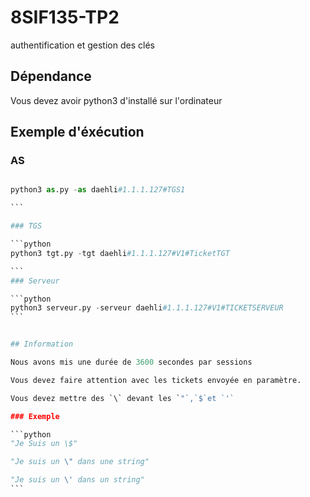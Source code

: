 # 8SIF135-TP2
authentification et gestion des clés

## Dépendance
Vous devez avoir python3 d'installé sur l'ordinateur

## Exemple d'éxécution

### AS

````python

python3 as.py -as daehli#1.1.1.127#TGS1

```

### TGS

```python
python3 tgt.py -tgt daehli#1.1.1.127#V1#TicketTGT

```
### Serveur

```python
python3 serveur.py -serveur daehli#1.1.1.127#V1#TICKETSERVEUR
```


## Information

Nous avons mis une durée de 3600 secondes par sessions

Vous devez faire attention avec les tickets envoyée en paramètre.

Vous devez mettre des `\` devant les `"`,`$`et `'`

### Exemple

```python
"Je Suis un \$"

"Je suis un \" dans une string"

"Je suis un \' dans un string"
```
